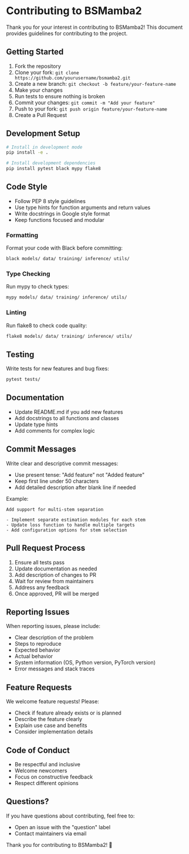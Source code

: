 # Contributing to BSMamba2

Thank you for your interest in contributing to BSMamba2! This document provides guidelines for contributing to the project.

## Getting Started

1. Fork the repository
2. Clone your fork: `git clone https://github.com/yourusername/bsmamba2.git`
3. Create a new branch: `git checkout -b feature/your-feature-name`
4. Make your changes
5. Run tests to ensure nothing is broken
6. Commit your changes: `git commit -m "Add your feature"`
7. Push to your fork: `git push origin feature/your-feature-name`
8. Create a Pull Request

## Development Setup

```bash
# Install in development mode
pip install -e .

# Install development dependencies
pip install pytest black mypy flake8
```

## Code Style

- Follow PEP 8 style guidelines
- Use type hints for function arguments and return values
- Write docstrings in Google style format
- Keep functions focused and modular

### Formatting

Format your code with Black before committing:

```bash
black models/ data/ training/ inference/ utils/
```

### Type Checking

Run mypy to check types:

```bash
mypy models/ data/ training/ inference/ utils/
```

### Linting

Run flake8 to check code quality:

```bash
flake8 models/ data/ training/ inference/ utils/
```

## Testing

Write tests for new features and bug fixes:

```bash
pytest tests/
```

## Documentation

- Update README.md if you add new features
- Add docstrings to all functions and classes
- Update type hints
- Add comments for complex logic

## Commit Messages

Write clear and descriptive commit messages:

- Use present tense: "Add feature" not "Added feature"
- Keep first line under 50 characters
- Add detailed description after blank line if needed

Example:
```
Add support for multi-stem separation

- Implement separate estimation modules for each stem
- Update loss function to handle multiple targets
- Add configuration options for stem selection
```

## Pull Request Process

1. Ensure all tests pass
2. Update documentation as needed
3. Add description of changes to PR
4. Wait for review from maintainers
5. Address any feedback
6. Once approved, PR will be merged

## Reporting Issues

When reporting issues, please include:

- Clear description of the problem
- Steps to reproduce
- Expected behavior
- Actual behavior
- System information (OS, Python version, PyTorch version)
- Error messages and stack traces

## Feature Requests

We welcome feature requests! Please:

- Check if feature already exists or is planned
- Describe the feature clearly
- Explain use case and benefits
- Consider implementation details

## Code of Conduct

- Be respectful and inclusive
- Welcome newcomers
- Focus on constructive feedback
- Respect different opinions

## Questions?

If you have questions about contributing, feel free to:

- Open an issue with the "question" label
- Contact maintainers via email

Thank you for contributing to BSMamba2! 🎵
